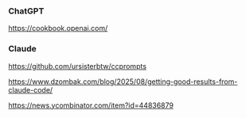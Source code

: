 ### ChatGPT
https://cookbook.openai.com/

### Claude
<https://github.com/ursisterbtw/ccprompts>

<https://www.dzombak.com/blog/2025/08/getting-good-results-from-claude-code/>

<https://news.ycombinator.com/item?id=44836879>


